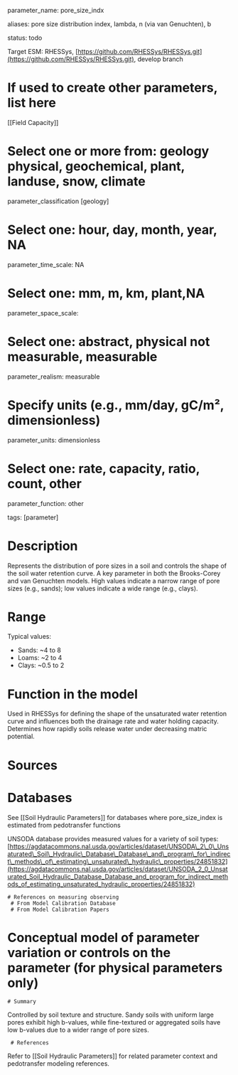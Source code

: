 parameter\_name: pore_size_indx

aliases: pore size distribution index, lambda, n (via van Genuchten), b

status: todo

Target ESM: RHESSys, [https://github.com/RHESSys/RHESSys.git](https://github.com/RHESSys/RHESSys.git), develop branch

# If used to create other parameters, list here

[[Field Capacity]]

# Select one or more from: geology physical,  geochemical, plant, landuse, snow, climate

parameter\_classification [geology]

# Select one: hour, day, month, year, NA

parameter\_time\_scale: NA

# Select one: mm, m, km, plant,NA

parameter\_space\_scale: 

# Select one: abstract, physical not measurable, measurable

parameter\_realism: measurable

# Specify units (e.g., mm/day, gC/m², dimensionless)

parameter\_units: dimensionless

# Select one: rate, capacity, ratio, count, other

parameter\_function: other

tags: [parameter]

# Description

Represents the distribution of pore sizes in a soil and controls the shape of the soil water retention curve. A key parameter in both the Brooks-Corey and van Genuchten models. High values indicate a narrow range of pore sizes (e.g., sands); low values indicate a wide range (e.g., clays).

# Range

Typical values:

- Sands: \~4 to 8
- Loams: \~2 to 4
- Clays: \~0.5 to 2

# Function in the model

Used in RHESSys for defining the shape of the unsaturated water retention curve and influences both the drainage rate and water holding capacity. Determines how rapidly soils release water under decreasing matric potential.

# Sources


# Databases

See [[Soil Hydraulic Parameters]] for databases where pore_size_index is estimated from pedotransfer functions

UNSODA database provides measured values for a variety of soil types: [https://agdatacommons.nal.usda.gov/articles/dataset/UNSODA\_2\_0\_Unsaturated\_Soil\_Hydraulic\_Database\_Database\_and\_program\_for\_indirect\_methods\_of\_estimating\_unsaturated\_hydraulic\_properties/24851832](https://agdatacommons.nal.usda.gov/articles/dataset/UNSODA_2_0_Unsaturated_Soil_Hydraulic_Database_Database_and_program_for_indirect_methods_of_estimating_unsaturated_hydraulic_properties/24851832)


```
# References on measuring observing
 # From Model Calibration Database
 # From Model Calibration Papers
```

# Conceptual model of parameter variation or controls on the parameter  (for physical parameters only)

```
# Summary
```

Controlled by soil texture and structure. Sandy soils with uniform large pores exhibit high b-values, while fine-textured or aggregated soils have low b-values due to a wider range of pore sizes.

```
 # References
```

Refer to  [[Soil Hydraulic Parameters]] for related parameter context and pedotransfer modeling references.


